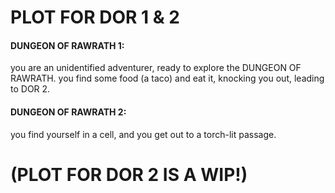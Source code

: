 # PLOT FOR DOR 1 & 2
#### DUNGEON OF RAWRATH 1:
you are an unidentified adventurer, ready to explore the DUNGEON OF RAWRATH.
you find some food (a taco) and eat it, knocking you out, leading to DOR 2.
#### DUNGEON OF RAWRATH 2:
you find yourself in a cell, and you get out to a torch-lit passage.
# (PLOT FOR DOR 2 IS A WIP!)
